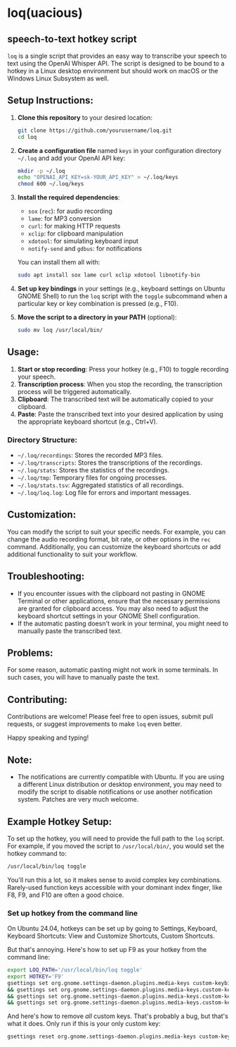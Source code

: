 # loq(uacious)

## speech-to-text hotkey script

`loq` is a single script that provides an easy way to transcribe your speech to text using the OpenAI Whisper API. The script is designed to be bound to a hotkey in a Linux desktop environment but should work on macOS or the Windows Linux Subsystem as well.

## Setup Instructions:

1. **Clone this repository** to your desired location:
    ```bash
    git clone https://github.com/yourusername/loq.git
    cd loq
    ```

2. **Create a configuration file** named `keys` in your configuration directory `~/.loq` and add your OpenAI API key:
    ```bash
    mkdir -p ~/.loq
    echo "OPENAI_API_KEY=sk-YOUR_API_KEY" > ~/.loq/keys
    chmod 600 ~/.loq/keys
    ```

3. **Install the required dependencies**:
    - `sox` (`rec`): for audio recording
    - `lame`: for MP3 conversion
    - `curl`: for making HTTP requests
    - `xclip`: for clipboard manipulation
    - `xdotool`: for simulating keyboard input
    - `notify-send` and `gdbus`: for notifications

    You can install them all with:
    ```bash
    sudo apt install sox lame curl xclip xdotool libnotify-bin
    ```

4. **Set up key bindings** in your settings (e.g., keyboard settings on Ubuntu GNOME Shell) to run the `loq` script with the `toggle` subcommand when a particular key or key combination is pressed (e.g., F10).

5. **Move the script to a directory in your PATH** (optional):
    ```bash
    sudo mv loq /usr/local/bin/
    ```

## Usage:

1. **Start or stop recording**: Press your hotkey (e.g., F10) to toggle recording your speech.
2. **Transcription process**: When you stop the recording, the transcription process will be triggered automatically.
3. **Clipboard**: The transcribed text will be automatically copied to your clipboard.
4. **Paste**: Paste the transcribed text into your desired application by using the appropriate keyboard shortcut (e.g., Ctrl+V).

### Directory Structure:
- `~/.loq/recordings`: Stores the recorded MP3 files.
- `~/.loq/transcripts`: Stores the transcriptions of the recordings.
- `~/.loq/stats`: Stores the statistics of the recordings.
- `~/.loq/tmp`: Temporary files for ongoing processes.
- `~/.loq/stats.tsv`: Aggregated statistics of all recordings.
- `~/.loq/loq.log`: Log file for errors and important messages.

## Customization:

You can modify the script to suit your specific needs. For example, you can change the audio recording format, bit rate, or other options in the `rec` command. Additionally, you can customize the keyboard shortcuts or add additional functionality to suit your workflow.

## Troubleshooting:

- If you encounter issues with the clipboard not pasting in GNOME Terminal or other applications, ensure that the necessary permissions are granted for clipboard access. You may also need to adjust the keyboard shortcut settings in your GNOME Shell configuration.
- If the automatic pasting doesn't work in your terminal, you might need to manually paste the transcribed text.

## Problems:

For some reason, automatic pasting might not work in some terminals. In such cases, you will have to manually paste the text.

## Contributing:

Contributions are welcome! Please feel free to open issues, submit pull requests, or suggest improvements to make `loq` even better.

Happy speaking and typing!

## Note:

- The notifications are currently compatible with Ubuntu. If you are using a different Linux distribution or desktop environment, you may need to modify the script to disable notifications or use another notification system. Patches are very much welcome.

## Example Hotkey Setup:

To set up the hotkey, you will need to provide the full path to the `loq` script. For example, if you moved the script to `/usr/local/bin/`, you would set the hotkey command to:

```bash
/usr/local/bin/loq toggle
```

You'll run this a lot, so it makes sense to avoid complex key combinations. Rarely-used function keys accessible with your dominant index finger, like F8, F9, and F10 are often a good choice.

### Set up hotkey from the command line

On Ubuntu 24.04, hotkeys can be set up by going to Settings, Keyboard, Keyboard Shortcuts: View and Customize Shortcuts, Custom Shortcuts.

But that's annoying. Here's how to set up F9 as your hotkey from the command line:

```bash
export LOQ_PATH='/usr/local/bin/loq toggle'
export HOTKEY='F9'
gsettings set org.gnome.settings-daemon.plugins.media-keys custom-keybindings "['/org/gnome/settings-daemon/plugins/media-keys/custom-keybindings/loq_toggle/']" \
&& gsettings set org.gnome.settings-daemon.plugins.media-keys.custom-keybinding:/org/gnome/settings-daemon/plugins/media-keys/custom-keybindings/loq_toggle/ name 'loq_toggle' \
&& gsettings set org.gnome.settings-daemon.plugins.media-keys.custom-keybinding:/org/gnome/settings-daemon/plugins/media-keys/custom-keybindings/loq_toggle/ command "$LOQ_PATH" \
&& gsettings set org.gnome.settings-daemon.plugins.media-keys.custom-keybinding:/org/gnome/settings-daemon/plugins/media-keys/custom-keybindings/loq_toggle/ binding "$HOTKEY"
```

And here's how to remove _all_ custom keys. That's probably a bug, but that's what it does. Only run if this is your only custom key:

```bash
gsettings reset org.gnome.settings-daemon.plugins.media-keys custom-keybindings && gsettings reset-recursively org.gnome.settings-daemon.plugins.media-keys.custom-keybinding:/org/gnome/settings-daemon/plugins/media-keys/custom-keybindings/loq_toggle/
```
